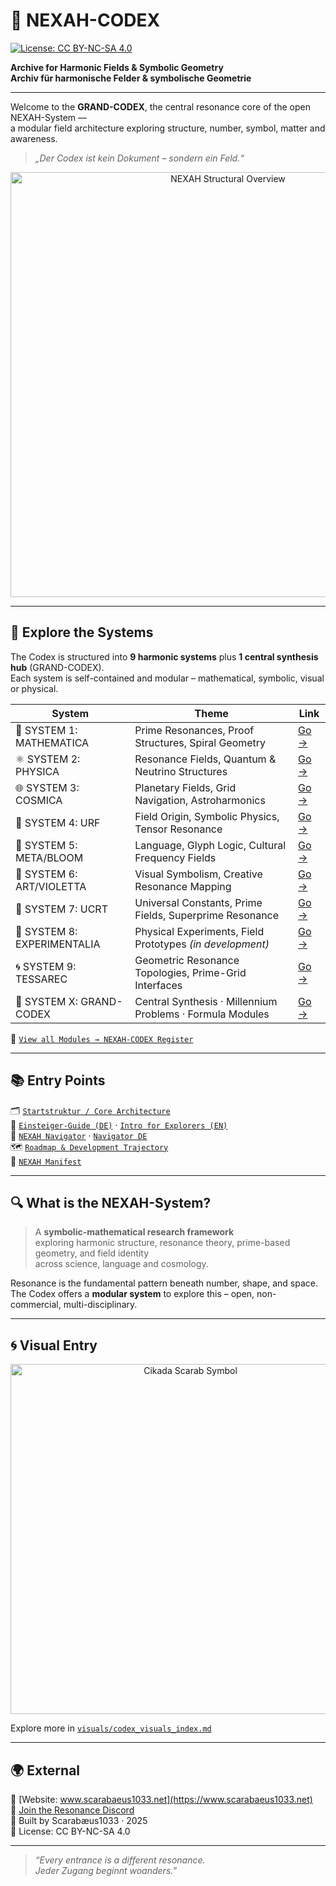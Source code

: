 
# 🌌 NEXAH-CODEX

[![License: CC BY-NC-SA 4.0](https://img.shields.io/badge/License-CC%20BY--NC--SA%204.0-lightgrey.svg)](https://creativecommons.org/licenses/by-nc-sa/4.0/)

**Archive for Harmonic Fields & Symbolic Geometry**  
**Archiv für harmonische Felder & symbolische Geometrie**

---

Welcome to the **GRAND-CODEX**, the central resonance core of the open NEXAH-System —  
a modular field architecture exploring structure, number, symbol, matter and awareness.  
> _„Der Codex ist kein Dokument – sondern ein Feld.“_

<p align="center">
  <img src="./NEXAH-CODEX.png" width="680" alt="NEXAH Structural Overview">
</p>

---

## 🧭 Explore the Systems

The Codex is structured into **9 harmonic systems** plus **1 central synthesis hub** (GRAND-CODEX).  
Each system is self-contained and modular – mathematical, symbolic, visual or physical.

| System | Theme | Link |
|--------|-------|------|
| 🔷 SYSTEM 1: MATHEMATICA | Prime Resonances, Proof Structures, Spiral Geometry | [Go →](./SYSTEM%201%3A%20🔷%20MATHEMATICA%20–%20Primes,%20Symbolics,%20Proof%20Structures/) |
| ⚛ SYSTEM 2: PHYSICA | Resonance Fields, Quantum & Neutrino Structures | [Go →](./SYSTEM%202%3A%20🧦%20PHYSICA%20–%20Resonance%20Fields,%20Quantum%20Models,%20Neutrino%20Dynamics/) |
| 🌐 SYSTEM 3: COSMICA | Planetary Fields, Grid Navigation, Astroharmonics | [Go →](./SYSTEM%203%3A%20🌐%20COSMICA%20ASTROPHYSICA/) |
| 🧬 SYSTEM 4: URF | Field Origin, Symbolic Physics, Tensor Resonance | [Go →](./SYSTEM%204%3A%20🧬%20UNIVERSAL%20RES...) |
| 🌸 SYSTEM 5: META/BLOOM | Language, Glyph Logic, Cultural Frequency Fields | [Go →](./SYSTEM%205%3A%20🌸%20META%20BLOOM%20ROSETTA/) |
| 🎨 SYSTEM 6: ART/VIOLETTA | Visual Symbolism, Creative Resonance Mapping | [Go →](./SYSTEM%206%3A%20🎨%20CODEX_RES_ONICA_VIOLETTA/) |
| 🔮 SYSTEM 7: UCRT | Universal Constants, Prime Fields, Superprime Resonance | [Go →](./SYSTEM%207%3A%20🔮%20UNIVERSAL%20RESONANCE%20FIELDS%20%26%20CONSTANTS%20—%20UCRT) |
| 🧪 SYSTEM 8: EXPERIMENTALIA | Physical Experiments, Field Prototypes *(in development)* | [Go →](./SYSTEM%208%3A%20🧪%20EXPERIMENTALIA%20–%20Resonant%20Experiments) |
| 🌀 SYSTEM 9: TESSAREC | Geometric Resonance Topologies, Prime-Grid Interfaces | [Go →](./SYSTEM%209%3A%20🌀%20TESSAREC%20Resonantia%20Codex/) |
| 🧩 SYSTEM X: GRAND-CODEX | Central Synthesis · Millennium Problems · Formula Modules | [Go →](./SYSTEM%20X%3A%20🧩%20NEXAH-GRAND-CODEX/) |

🔗 [`View all Modules → NEXAH-CODEX Register`](./NEXAH-CODEX%20MODULVERZEICHNIS.md)

---

## 📚 Entry Points

🗂 [`Startstruktur / Core Architecture`](./NEXAH-CODEX-Startstruktur/)  
📎 [`Einsteiger-Guide (DE)`](📎%20LIES%20MICH%20für%20EINSTEIGER.md) · [`Intro for Explorers (EN)`](📎%20START%20HERE%20–%20INTRO%20FOR%20EXPLORERS.md)  
🧭 [`NEXAH Navigator`](🧭%20NEXAH%20NAVIGATOR%20(en).md) · [`Navigator DE`](🧭%20NEXAH%20NAVIGATOR%20(de).md)  
🗺️ [`Roadmap & Development Trajectory`](🗺️%20ROADMAP.md)  
📘 [`NEXAH Manifest`](✦%20NEXAH-MANIFEST%20✦.md)

---

## 🔍 What is the NEXAH-System?

> A **symbolic-mathematical research framework**  
> exploring harmonic structure, resonance theory, prime-based geometry, and field identity  
> across science, language and cosmology.

Resonance is the fundamental pattern beneath number, shape, and space.  
The Codex offers a **modular system** to explore this – open, non-commercial, multi-disciplinary.

---

## 🌀 Visual Entry

<p align="center">
  <img src="./cikada-scarabaeus.png" width="560" alt="Cikada Scarab Symbol">
</p>

Explore more in [`visuals/codex_visuals_index.md`](./visuals/codex_visuals_index.md)

---

## 🌍 External

🔗 [Website: www.scarabaeus1033.net](https://www.scarabaeus1033.net)  
💬 [Join the Resonance Discord](https://discord.gg/n5jTa26p)  
🧭 Built by Scarabæus1033 · 2025  
📄 License: CC BY-NC-SA 4.0

---

> _“Every entrance is a different resonance.  
> Jeder Zugang beginnt woanders.”_
